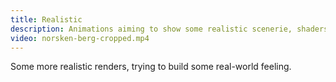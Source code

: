 ```yaml
---
title: Realistic
description: Animations aiming to show some realistic scenerie, shaders and textures
video: norsken-berg-cropped.mp4
---
```

Some more realistic renders, trying to build some real-world feeling.
